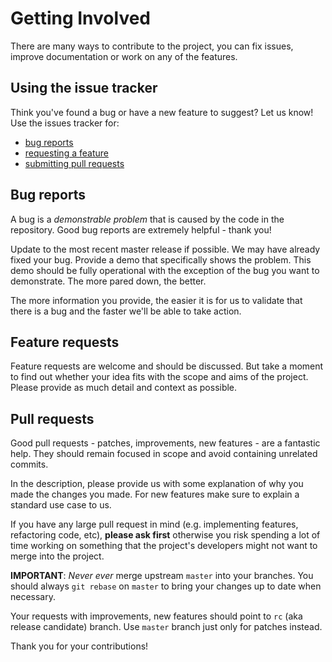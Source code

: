 # Getting Involved

There are many ways to contribute to the project, you can fix issues, improve
documentation or work on any of the features.

## Using the issue tracker

Think you've found a bug or have a new feature to suggest? Let us know! Use the
issues tracker for:

* [bug reports](#bug-reports)
* [requesting a feature](#feature-requests)
* [submitting pull requests](#pull-requests)

## Bug reports

A bug is a _demonstrable problem_ that is caused by the code in the repository.
Good bug reports are extremely helpful - thank you!

Update to the most recent master release if possible. We may have already fixed
your bug. Provide a demo that specifically shows the problem. This demo should be
fully operational with the exception of the bug you want to demonstrate. The more
pared down, the better.

The more information you provide, the easier it is for us to validate that there
is a bug and the faster we'll be able to take action.

## Feature requests

Feature requests are welcome and should be discussed. But take a moment to find
out whether your idea fits with the scope and aims of the project. Please provide
as much detail and context as possible.

## Pull requests

Good pull requests - patches, improvements, new features - are a fantastic help.
They should remain focused in scope and avoid containing unrelated commits.

In the description, please provide us with some explanation of why you made the
changes you made. For new features make sure to explain a standard use case to us.

If you have any large pull request in mind (e.g. implementing features,
refactoring code, etc), **please ask first** otherwise you risk spending a lot of
time working on something that the project's developers might not want to merge
into the project.

**IMPORTANT**: _Never ever_ merge upstream `master` into your branches. You
should always `git rebase` on `master` to bring your changes up to date when
necessary.

Your requests with improvements, new features should point to `rc` (aka release candidate) branch.
Use `master` branch just only for patches instead.

Thank you for your contributions!
